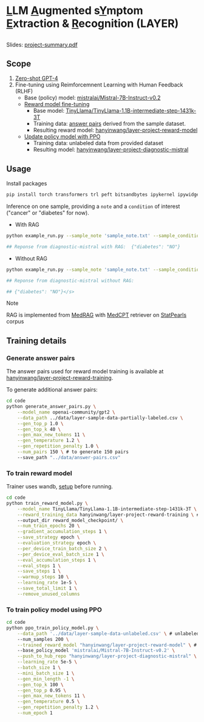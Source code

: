 # <ins>L</ins>LM <ins>A</ins>ugmented s<ins>Y</ins>mptom <ins>E</ins>xtraction & <ins>R</ins>ecognition (LAYER)

##
Slides: [project-summary.pdf](https://github.com/HanyinWang/layer-project-IMO/blob/main/project-summary.pdf)
## Scope

1. [Zero-shot GPT-4](https://github.com/HanyinWang/layer-project-IMO/blob/main/code/0-GPT4.ipynb)
2. Fine-tuning using Reimforcemnent Learning with Human Feedback (RLHF)
   - Base (policy) model: [mistralai/Mistral-7B-Instruct-v0.2](https://huggingface.co/mistralai/Mistral-7B-Instruct-v0.2)
   - [Reward model fine-tuning](https://github.com/HanyinWang/layer-project-IMO/blob/main/code/train_reward_model.py)
     - Base model: [TinyLlama/TinyLlama-1.1B-intermediate-step-1431k-3T](https://huggingface.co/TinyLlama/TinyLlama-1.1B-intermediate-step-1431k-3T)
     - Training data: [answer pairs](https://huggingface.co/datasets/hanyinwang/layer-project-reward-training) derived from the sample dataset.
     - Resulting reward model: [hanyinwang/layer-project-reward-model](https://huggingface.co/hanyinwang/layer-project-reward-model)
   - [Update policy model with PPO](https://github.com/HanyinWang/layer-project-IMO/blob/main/code/ppo_train_policy_model.py)
     - Training data: unlabeled data from provided dataset
     - Resulting model: [hanyinwang/layer-project-diagnostic-mistral](https://huggingface.co/hanyinwang/layer-project-diagnostic-mistral)


## Usage
Install packages
```bash
pip install torch transformers trl peft bitsandbytes ipykernel ipywidgets faiss-cpu==1.7.4 python-liquid==1.10.2 sentence_transformers==2.2.2 openai==0.28.0 tiktoken==0.6.0
```
Inference on one sample, providing a `note` and a `condition` of interest ("cancer" or "diabetes" for now).
- With RAG
```bash
python example_run.py --sample_note 'sample_note.txt' --sample_condition diabetes --use_rag

## Reponse from diagnostic-mistral with RAG:  {"diabetes": "NO"}
```
- Without RAG
```bash
python example_run.py --sample_note 'sample_note.txt' --sample_condition diabetes

## Reponse from diagnostic-mistral without RAG: 

## {"diabetes": "NO"}</s>
```

> [!NOTE]
> RAG is implemented from [MedRAG](https://github.com/Teddy-XiongGZ/MedRAG/tree/main) with [MedCPT](https://huggingface.co/ncbi/MedCPT-Query-Encoder) retriever on [StatPearls](https://www.statpearls.com/) corpus


## Training details
### Generate answer pairs
The answer pairs used for reward model training is available at [hanyinwang/layer-project-reward-training](https://huggingface.co/datasets/hanyinwang/layer-project-reward-training).

To generate additional answer pairs:
```bash
cd code
python generate_answer_pairs.py \
	--model_name openai-community/gpt2 \
	--data_path ../data/layer-sample-data-partially-labeled.csv \
	--gen_top_p 1.0 \
	--gen_top_k 40 \
	--gen_max_new_tokens 11 \
	--gen_temperature 1.2 \
	--gen_repetition_penalty 1.0 \
	--num_pairs 150 \ # to generate 150 pairs
	--save_path "../data/answer-pairs.csv"
```

### To train reward model
Trainer uses wandb, [setup](https://docs.wandb.ai/tutorials/huggingface) before running.
```bash
cd code
python train_reward_model.py \
	--model_name TinyLlama/TinyLlama-1.1B-intermediate-step-1431k-3T \
	--reward_training_data hanyinwang/layer-project-reward-training \ # data on huggingface
	--output_dir reward_model_checkpoint/ \
	--num_train_epochs 20 \
	--gradient_accumulation_steps 1 \
	--save_strategy epoch \
	--evaluation_strategy epoch \
	--per_device_train_batch_size 2 \
	--per_device_eval_batch_size 1 \
	--eval_accumulation_steps 1 \
	--eval_steps 1 \
	--save_steps 1 \
	--warmup_steps 10 \
	--learning_rate 1e-5 \
	--save_total_limit 1 \
	--remove_unused_columns
```

### To train policy model using PPO
```bash
cd code
python ppo_train_policy_model.py \
	--data_path '../data/layer-sample-data-unlabeled.csv' \ # unlabeled data for PPO training
	--num_samples 200 \
	--trained_reward_model "hanyinwang/layer-project-reward-model" \ # trained reward model
	--base_policy_model 'mistralai/Mistral-7B-Instruct-v0.2' \
	--push_to_hub_repo "hanyinwang/layer-project-diagnostic-mistral" \
	--learning_rate 5e-5 \
	--batch_size 1 \
	--mini_batch_size 1 \
	--gen_min_length -1 \
	--gen_top_k 100 \
	--gen_top_p 0.95 \
	--gen_max_new_tokens 11 \
	--gen_temperature 0.5 \
	--gen_repetition_penalty 1.2 \
	--num_epoch 1
```
